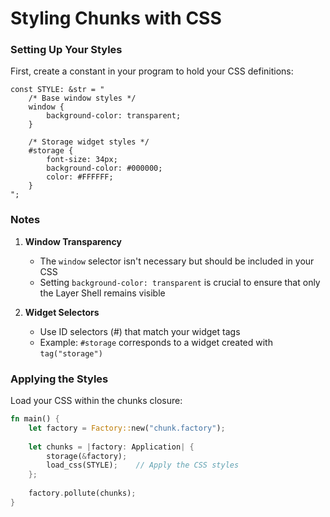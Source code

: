 # Styling Chunks with CSS

### Setting Up Your Styles

First, create a constant in your program to hold your CSS definitions:

```plaintext
const STYLE: &str = "
    /* Base window styles */
    window {
        background-color: transparent;
    }

    /* Storage widget styles */
    #storage {
        font-size: 34px;
        background-color: #000000;
        color: #FFFFFF;
    }
";
```

### Notes

1. **Window Transparency**
   - The `window` selector isn't necessary but should be included in your CSS
   - Setting `background-color: transparent` is crucial to ensure that only the Layer Shell remains visible

2. **Widget Selectors**
   - Use ID selectors (#) that match your widget tags
   - Example: `#storage` corresponds to a widget created with `tag("storage")`

### Applying the Styles

Load your CSS within the chunks closure:

```rust
fn main() {
    let factory = Factory::new("chunk.factory");
    
    let chunks = |factory: Application| {
        storage(&factory);
        load_css(STYLE);    // Apply the CSS styles
    };
    
    factory.pollute(chunks);
}
```
